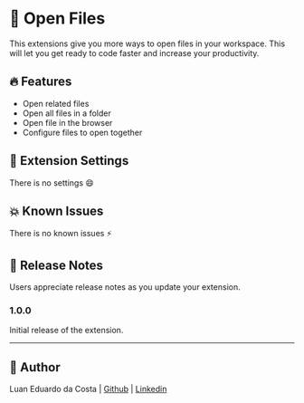 # :page_with_curl: Open Files

This extensions give you more ways to open files in your workspace. This will let you get ready to code faster and increase your productivity.

## :fire: Features

- Open related files
- Open all files in a folder
- Open file in the browser
- Configure files to open together

## :blue_book: Extension Settings

There is no settings :smile:

## :boom: Known Issues

There is no known issues :zap:

## :bookmark_tabs: Release Notes

Users appreciate release notes as you update your extension.

### 1.0.0

Initial release of the extension.

---

## :man: Author

Luan Eduardo da Costa | [Github](https://github.com/LuanEdCosta) | [Linkedin](https://www.linkedin.com/in/luan-eduardo-costa-aaab591a7/)
